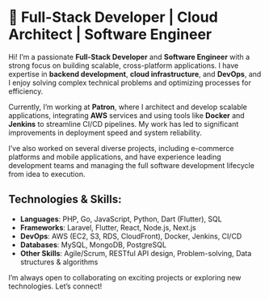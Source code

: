 # 👋 Full-Stack Developer | Cloud Architect | Software Engineer

Hi! I’m a passionate **Full-Stack Developer** and **Software Engineer** with a strong focus on building scalable, cross-platform applications. I have expertise in **backend development**, **cloud infrastructure**, and **DevOps**, and I enjoy solving complex technical problems and optimizing processes for efficiency.

Currently, I’m working at **Patron**, where I architect and develop scalable applications, integrating **AWS** services and using tools like **Docker** and **Jenkins** to streamline CI/CD pipelines. My work has led to significant improvements in deployment speed and system reliability.

I’ve also worked on several diverse projects, including e-commerce platforms and mobile applications, and have experience leading development teams and managing the full software development lifecycle from idea to execution.

## **Technologies & Skills:**
- **Languages**: PHP, Go, JavaScript, Python, Dart (Flutter), SQL
- **Frameworks**: Laravel, Flutter, React, Node.js, Next.js
- **DevOps**: AWS (EC2, S3, RDS, CloudFront), Docker, Jenkins, CI/CD
- **Databases**: MySQL, MongoDB, PostgreSQL
- **Other Skills**: Agile/Scrum, RESTful API design, Problem-solving, Data structures & algorithms

I’m always open to collaborating on exciting projects or exploring new technologies. Let’s connect!
